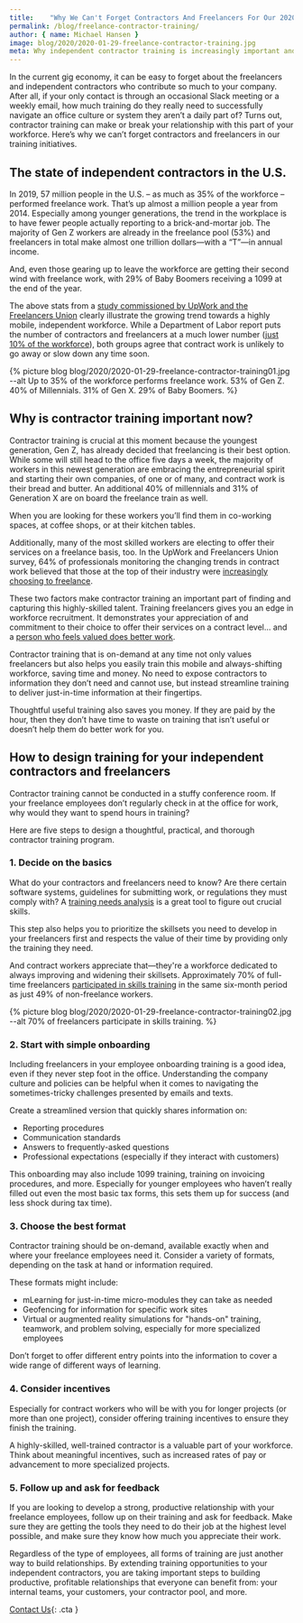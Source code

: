 ```yaml
---
title:    "Why We Can't Forget Contractors And Freelancers For Our 2020 Training Initiatives"
permalink: /blog/freelance-contractor-training/
author: { name: Michael Hansen }
image: blog/2020/2020-01-29-freelance-contractor-training.jpg
meta: Why independent contractor training is increasingly important and steps to design a thoughtful, practical, and thorough contractor training program.
---
```


In the current gig economy, it can be easy to forget about the freelancers and independent contractors who contribute so much to your company. After all, if your only contact is through an occasional Slack meeting or a weekly email, how much training do they really need to successfully navigate an office culture or system they aren’t a daily part of? Turns out, contractor training can make or break your relationship with this part of your workforce. Here’s why we can’t forget contractors and freelancers in our training initiatives. 

## The state of independent contractors in the U.S. 

In 2019, 57 million people in the U.S. – as much as 35% of the workforce – performed freelance work. That’s up almost a million people a year from 2014. Especially among younger generations, the trend in the workplace is to have fewer people actually reporting to a brick-and-mortar job. The majority of Gen Z workers are already in the freelance pool (53%) and freelancers in total make almost one trillion dollars—with a “T”—in annual income. 

And, even those gearing up to leave the workforce are getting their second wind with freelance work, with 29% of Baby Boomers receiving a 1099 at the end of the year.

The above stats from a [study commissioned by UpWork and the Freelancers Union](https://www.upwork.com/i/freelancing-in-america/) clearly illustrate the growing trend towards a highly mobile, independent workforce. While a Department of Labor report puts the number of contractors and freelancers at a much lower number ([just 10% of the workforce](https://www.npr.org/2018/06/07/617863204/one-in-10-workers-are-independent-contractors-labor-department-says)), both groups agree that contract work is unlikely to go away or slow down any time soon.

{% picture blog blog/2020/2020-01-29-freelance-contractor-training01.jpg --alt Up to 35% of the workforce performs freelance work. 53% of Gen Z. 40% of Millennials. 31% of Gen X. 29% of Baby Boomers. %}

## Why is contractor training important now?  

Contractor training is crucial at this moment because the youngest generation, Gen Z, has already decided that freelancing is their best option. While some will still head to the office five days a week, the majority of workers in this newest generation are embracing the entrepreneurial spirit and starting their own companies, of one or of many, and contract work is their bread and butter. An additional 40% of millennials and 31% of Generation X are on board the freelance train as well. 

When you are looking for these workers you’ll find them in co-working spaces, at coffee shops, or at their kitchen tables. 

Additionally, many of the most skilled workers are electing to offer their services on a freelance basis, too. In the UpWork and Freelancers Union survey, 64% of professionals monitoring the changing trends in contract work believed that those at the top of their industry were [increasingly choosing to freelance](https://www.upwork.com/press/releases/freelancing-in-america-2019).

These two factors make contractor training an important part of finding and capturing this highly-skilled talent. Training freelancers gives you an edge in workforce recruitment. It demonstrates your appreciation of and commitment to their choice to offer their services on a contract level… and a [person who feels valued does better work](https://www.smallbizgenius.net/by-the-numbers/job-satisfaction-statistics/).

Contractor training that is on-demand at any time not only values freelancers but also helps you easily train this mobile and always-shifting workforce, saving time and money. No need to expose contractors to information they don’t need and cannot use, but instead streamline training to deliver just-in-time information at their fingertips. 

Thoughtful useful training also saves you money. If they are paid by the hour, then they don’t have time to waste on training that isn’t useful or doesn’t help them do better work for you. 

## How to design training for your independent contractors and freelancers 

Contractor training cannot be conducted in a stuffy conference room. If your freelance employees don’t regularly check in at the office for work, why would they want to spend hours in training? 

Here are five steps to design a thoughtful, practical, and thorough contractor training program. 

### 1. Decide on the basics

What do your contractors and freelancers need to know? Are there certain software systems, guidelines for submitting work, or regulations they must comply with? A [training needs analysis](/blog/how-to-identify-training-needs-of-employees/) is a great tool to figure out crucial skills.

This step also helps you to prioritize the skillsets you need to develop in your freelancers first and respects the value of their time by providing only the training they need. 

And contract workers appreciate that—they're a workforce dedicated to always improving and widening their skillsets. Approximately 70% of full-time freelancers [participated in skills training](https://www.fastcompany.com/90260886/should-you-include-freelancers-in-your-talent-development-program) in the same six-month period as just 49% of non-freelance workers.

{% picture blog blog/2020/2020-01-29-freelance-contractor-training02.jpg --alt 70% of freelancers participate in skills training. %}

### 2. Start with simple onboarding

Including freelancers in your employee onboarding training is a good idea, even if they never step foot in the office. Understanding the company culture and policies can be helpful when it comes to navigating the sometimes-tricky challenges presented by emails and texts. 

Create a streamlined version that quickly shares information on: 

* Reporting procedures
* Communication standards
* Answers to frequently-asked questions 
* Professional expectations (especially if they interact with customers) 

This onboarding may also include 1099 training, training on invoicing procedures, and more. Especially for younger employees who haven’t really filled out even the most basic tax forms, this sets them up for success (and less shock during tax time).

### 3. Choose the best format

Contractor training should be on-demand, available exactly when and where your freelance employees need it. Consider a variety of formats, depending on the task at hand or information required. 

These formats might include:

* mLearning for just-in-time micro-modules they can take as needed
* Geofencing for information for specific work sites 
* Virtual or augmented reality simulations for "hands-on" training, teamwork, and problem solving, especially for more specialized employees

Don’t forget to offer different entry points into the information to cover a wide range of different ways of learning.

### 4. Consider incentives

Especially for contract workers who will be with you for longer projects (or more than one project), consider offering training incentives to ensure they finish the training.

A highly-skilled, well-trained contractor is a valuable part of your workforce. Think about meaningful incentives, such as increased rates of pay or advancement to more specialized projects. 

### 5. Follow up and ask for feedback

If you are looking to develop a strong, productive relationship with your freelance employees, follow up on their training and ask for feedback. Make sure they are getting the tools they need to do their job at the highest level possible, and make sure they know how much you appreciate their work. 

Regardless of the type of employees, all forms of training are just another way to build relationships. By extending training opportunities to your independent contractors, you are taking important steps to building productive, profitable relationships that everyone can benefit from: your internal teams, your customers, your contractor pool, and more. 

[Contact Us](/contact/ ){: .cta }

